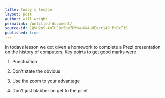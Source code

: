 ```yaml
---
title: today's lesson
layout: post
author: will.wright
permalink: /untitled-document/
source-id: 1QVH2uS-AnTHJ8r5ga7DWbwsXX4uUEacr149_PtDxT30
published: true
---
```

In todays lesson we got given a homework to complete a Prezi presentation on the history of computers. Key points to get good marks were

1. Punctuation

2. Don't state the obvious

3. Use the zoom to your advantage

4. Don't just blabber on get to the point

